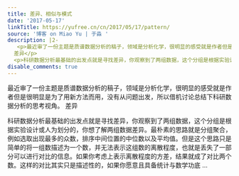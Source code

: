 ```yaml
---
title: 差异、相似与模式
date: '2017-05-17'
linkTitle: https://yufree.cn/cn/2017/05/17/pattern/
source: '博客 on Miao Yu | 于淼 '
description: |2-
   <p>最近审了一份主题是质谱数据分析的稿子，领域是分析化学，很明显的感受就是作者但是很明显是为了用新方法而用，没有从问题出发，所以借机讨论总结下科研数据分析的思考视角。
  差异</p>
  <p>科研数据分析最基础的出发点就是寻找差异，你观察到了两组数据，这个分组是根据实验设计或人为划分的，你想了解两组数据差异。最朴素的思路就是分组聚合，例如选取出现最多的众数，排序中间位置的中位数以及平均值。但是这个思路只是简单的将一组数描述为一个数，并无法表示这组数的离散程度，也就是丢失了一部分可以进行对比的信息。如果你考虑上表示离散程度的方差，结果就成了对比两个数。这样的对比其实只是描述性的，如果你愿意且具备统计与数学功底 ...
disable_comments: true
---
```

 <p>最近审了一份主题是质谱数据分析的稿子，领域是分析化学，很明显的感受就是作者但是很明显是为了用新方法而用，没有从问题出发，所以借机讨论总结下科研数据分析的思考视角。
差异</p>
<p>科研数据分析最基础的出发点就是寻找差异，你观察到了两组数据，这个分组是根据实验设计或人为划分的，你想了解两组数据差异。最朴素的思路就是分组聚合，例如选取出现最多的众数，排序中间位置的中位数以及平均值。但是这个思路只是简单的将一组数描述为一个数，并无法表示这组数的离散程度，也就是丢失了一部分可以进行对比的信息。如果你考虑上表示离散程度的方差，结果就成了对比两个数。这样的对比其实只是描述性的，如果你愿意且具备统计与数学功底 ...
